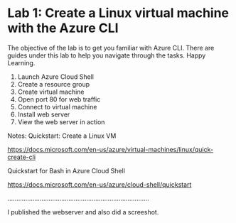 # Lab 1: Create a Linux virtual machine with the Azure CLI

The objective of the lab is to get you familiar with Azure CLI.
There are guides under this lab to help you navigate through the tasks. 
Happy Learning.


1. Launch Azure Cloud Shell
2. Create a resource group
3. Create virtual machine
4. Open port 80 for web traffic
5. Connect to virtual machine
6. Install web server
7. View the web server in action



Notes:
Quickstart: Create a Linux VM

https://docs.microsoft.com/en-us/azure/virtual-machines/linux/quick-create-cli

Quickstart for Bash in Azure Cloud Shell

https://docs.microsoft.com/en-us/azure/cloud-shell/quickstart

...............................................................................

I published the webserver and also did a screeshot.

